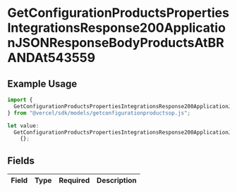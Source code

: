 # GetConfigurationProductsPropertiesIntegrationsResponse200ApplicationJSONResponseBodyProductsAtBRANDAt543559

## Example Usage

```typescript
import {
  GetConfigurationProductsPropertiesIntegrationsResponse200ApplicationJSONResponseBodyProductsAtBRANDAt543559,
} from "@vercel/sdk/models/getconfigurationproductsop.js";

let value:
  GetConfigurationProductsPropertiesIntegrationsResponse200ApplicationJSONResponseBodyProductsAtBRANDAt543559 =
    {};
```

## Fields

| Field       | Type        | Required    | Description |
| ----------- | ----------- | ----------- | ----------- |